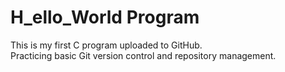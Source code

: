 
# H_ello_World Program

This is my first C program uploaded to GitHub.  
Practicing basic Git version control and repository management.
